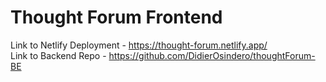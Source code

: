 # Thought Forum Frontend
Link to Netlify Deployment - https://thought-forum.netlify.app/  
Link to Backend Repo - https://github.com/DidierOsindero/thoughtForum-BE
